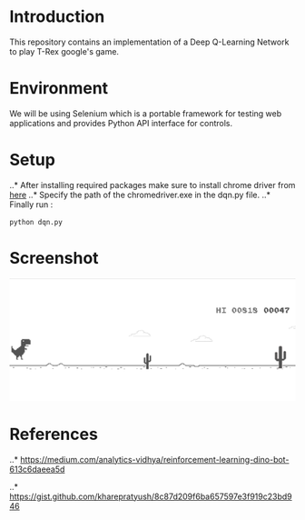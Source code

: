 # Introduction
This repository contains an implementation of a Deep Q-Learning Network to play T-Rex google's game. 

# Environment
We will be using Selenium which is a portable framework for testing web applications and provides Python API interface for controls.

# Setup 
..* After installing required packages make sure to install chrome driver from  [here](https://chromedriver.chromium.org/downloads)
..* Specify the path of the chromedriver.exe in the dqn.py file. 
..* Finally run  : 

```
python dqn.py 

```

# Screenshot 


![dino game](Screenshot.PNG)


# References 

..* https://medium.com/analytics-vidhya/reinforcement-learning-dino-bot-613c6daeea5d  

..* https://gist.github.com/kharepratyush/8c87d209f6ba657597e3f919c23bd946
